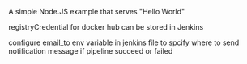 A simple Node.JS example that serves "Hello World"

registryCredential for docker hub can be stored in Jenkins

configure email_to env variable in jenkins file to spcify where to send notification message if pipeline succeed or failed
